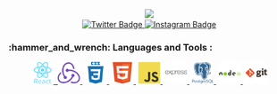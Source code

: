 <div id="header" align="center">
  <img src="https://i.gifer.com/origin/c3/c3f3ec775a87bc8a2486461ea7208198_w200.webp" width="300"/>
</div>

<div id="badges" align="center">
    <a href="https://t.me/electrofax">
  <img src="https://img.shields.io/badge/Telegram-lightgray?style=for-the-badge&logo=telegram&logoColor=white" alt="Twitter Badge"/>
   </a>
    <a href="https://www.instagram.com/anti_poser">
  <img src="https://img.shields.io/badge/Instagram-pink?style=for-the-badge&logo=instagram&logoColor=white" alt="Instagram Badge"/>
    </a>
</div>

<h3>
:hammer_and_wrench: Languages and Tools :
</h3>
<div align="center">
  <a href="https://t.me/electrofax">
  <img src="https://github.com/devicons/devicon/blob/master/icons/react/react-original-wordmark.svg" title="React" alt="React" width="40" height="40"/>&nbsp;
     </a>
  
   <a href="https://t.me/electrofax">
  <img src="https://github.com/devicons/devicon/blob/master/icons/redux/redux-original.svg" title="Redux" alt="Redux " width="40" height="40"/>&nbsp;</a>
  
   <a href="https://t.me/electrofax">
  <img src="https://github.com/devicons/devicon/blob/master/icons/css3/css3-plain-wordmark.svg"  title="CSS3" alt="CSS" width="40" height="40"/>&nbsp;</a>
     <a href="https://t.me/electrofax">
  <img src="https://github.com/devicons/devicon/blob/master/icons/html5/html5-original.svg" title="HTML5" alt="HTML" width="40" height="40"/>&nbsp;</a>
     <a href="https://t.me/electrofax">
  <img src="https://github.com/devicons/devicon/blob/master/icons/javascript/javascript-original.svg" title="JavaScript" alt="JavaScript" width="40" height="40"/>&nbsp;</a>
     <a href="https://t.me/electrofax">
  <img src="https://github.com/devicons/devicon/blob/master/icons/express/express-original-wordmark.svg" title="Express"  alt="Express" width="40" height="40"/>&nbsp;</a>
     <a href="https://t.me/electrofax">
  <img src="https://github.com/devicons/devicon/blob/master/icons/postgresql/postgresql-plain-wordmark.svg" title="PostgreSQL"  alt="PostgreSQL" width="40" height="40"/>&nbsp;</a>
     <a href="https://t.me/electrofax">
  <img src="https://github.com/devicons/devicon/blob/master/icons/nodejs/nodejs-original-wordmark.svg" title="NodeJS" alt="NodeJS" width="40" height="40"/>&nbsp;</a>
     <a href="https://t.me/electrofax">
  <img src="https://github.com/devicons/devicon/blob/master/icons/git/git-original-wordmark.svg" title="Git" **alt="Git" width="40" height="40"/>
</div></a>
